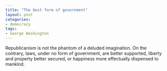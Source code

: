 ```yaml
---
title: "The best form of government"
layout: post
categories:
- democracy
tags:
- George Washington
---
```


Republicanism is not the phantom of a deluded imagination. On the contrary, laws, under no form of government, are better supported, liberty and property better secured, or happiness more effectually dispensed to mankind.
